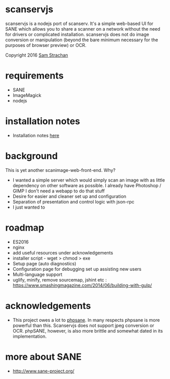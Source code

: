 # scanservjs
scanservjs is a nodejs port of scanserv. It's a simple web-based UI for SANE 
which allows you to share a scanner on a network without the need for drivers 
or complicated installation. scanservjs does not do image conversion or 
manipulation (beyond the bare minimum necessary for the purposes of browser 
preview) or OCR.

Copyright 2016	[Sam Strachan](https://github.com/sbs20)

# requirements
  * SANE
  * ImageMagick
  * nodejs

# installation notes
 * Installation notes [here](install.md)

# background
This is yet another scanimage-web-front-end. Why?

 * I wanted a simple server which would simply scan an image with as little
   dependency on other software as possible. I already have Photoshop / GIMP
   I don't need a webapp to do that stuff
 * Desire for easier and cleaner set up and configuration
 * Separation of presentation and control logic with json-rpc
 * I just wanted to

# roadmap
 * ES2016
 * nginx
 * add useful resources under acknowledgements
 * installer script - wget > chmod > exe
 * Setup page (auto diagnostics)
 * Configuration page for debugging set up assisting new users
 * Multi-language support
 * uglify, minify, remove sourcemap, jshint etc : https://www.smashingmagazine.com/2014/06/building-with-gulp/

# acknowledgements
 * This project owes a lot to [phpsane](http://sourceforge.net/projects/phpsane/).
   In many respects phpsane is more powerful than this. Scanservjs does not support jpeg
   conversion or OCR. phpSANE, however, is also more brittle and somewhat dated in its
   implementation.
   
# more about SANE
 * http://www.sane-project.org/